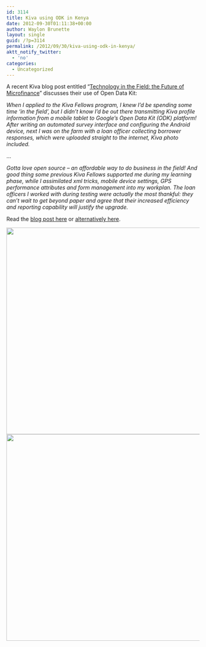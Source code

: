 ```yaml
---
id: 3114
title: Kiva using ODK in Kenya
date: 2012-09-30T01:11:38+00:00
author: Waylon Brunette
layout: single
guid: /?p=3114
permalink: /2012/09/30/kiva-using-odk-in-kenya/
aktt_notify_twitter:
  - 'no'
categories:
  - Uncategorized
---
```

A recent Kiva blog post entitled &#8220;[Technology in the Field: the Future of Microfinance](http://www.kiva.org/updates/fellows/2012/09/12/technology-in-the-field-the-future-of-microfinance)&#8221; discusses their use of Open Data Kit:

_When I applied to the Kiva Fellows program, I knew I’d be spending some time ‘in the field’, but I didn’t know I’d be out there transmitting Kiva profile information from a mobile tablet to Google’s Open Data Kit (ODK) platform!  After writing an automated survey interface and configuring the Android device, next I was on the farm with a loan officer collecting borrower responses, which were uploaded straight to the internet, Kiva photo included._

&#8230;

_Gotta love open source – an affordable way to do business in the field! And good thing some previous Kiva Fellows supported me during my learning phase, while I assimilated xml tricks, mobile device settings, GPS performance attributes and form management into my workplan. The loan officers I worked with during testing were actually the most thankful: they can’t wait to get beyond paper and agree that their increased efficiency and reporting capability will justify the upgrade._

Read the [blog post here](http://www.kiva.org/updates/fellows/2012/09/12/technology-in-the-field-the-future-of-microfinance) or [alternatively here](http://fellowsblog.kiva.org/2012/09/12/technology-in-the-field-the-future-of-microfinance/).
  

  
<img src="http://kivafellows.files.wordpress.com/2012/08/photo.png" alt="" width="538" />

<img src="http://kivafellows.files.wordpress.com/2012/08/odk-in-the-field.jpg" alt="" width="538" />